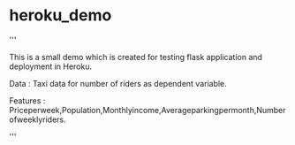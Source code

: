 # heroku_demo

'''

This is a small demo which is created for testing flask application and deployment in Heroku.


Data : Taxi data for number of riders as dependent variable.


Features : Priceperweek,Population,Monthlyincome,Averageparkingpermonth,Numberofweeklyriders.

'''
